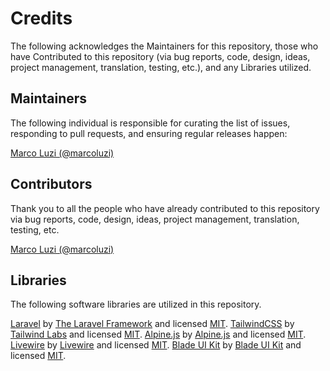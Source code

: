 # Credits

The following acknowledges the Maintainers for this repository, those who have Contributed to this repository (via bug reports, code, design, ideas, project management, translation, testing, etc.), and any Libraries utilized.

## Maintainers

The following individual is responsible for curating the list of issues, responding to pull requests, and ensuring regular releases happen:

[Marco Luzi (@marcoluzi)](https://github.com/marcoluzi)

## Contributors

Thank you to all the people who have already contributed to this repository via bug reports, code, design, ideas, project management, translation, testing, etc.

[Marco Luzi (@marcoluzi)](https://github.com/marcoluzi)

## Libraries

The following software libraries are utilized in this repository.

[Laravel](https://github.com/laravel/laravel) by [The Laravel Framework](https://github.com/laravel) and licensed [MIT](https://opensource.org/license/mit/).
[TailwindCSS](https://github.com/tailwindlabs/tailwindcss) by [Tailwind Labs](https://github.com/tailwindlabs) and licensed [MIT](https://github.com/tailwindlabs/tailwindcss/blob/master/LICENSE).
[Alpine.js](https://github.com/alpinejs/alpine) by [Alpine.js](https://github.com/alpinejs) and licensed [MIT](https://github.com/alpinejs/alpine/blob/main/LICENSE.md).
[Livewire](https://github.com/livewire/livewire) by [Livewire](https://github.com/livewire) and licensed [MIT](https://github.com/livewire/livewire/blob/main/LICENSE.md).
[Blade UI Kit](https://github.com/blade-ui-kit/blade-ui-kit) by [Blade UI Kit](https://github.com/blade-ui-kit) and licensed [MIT](https://github.com/blade-ui-kit/blade-ui-kit/blob/0.x/LICENSE.md).

